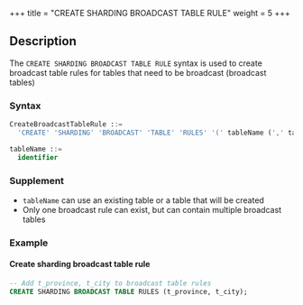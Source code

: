 +++
title = "CREATE SHARDING BROADCAST TABLE RULE"
weight = 5
+++

## Description

The `CREATE SHARDING BROADCAST TABLE RULE` syntax is used to create broadcast table rules for tables that need to be broadcast (broadcast tables)

### Syntax

```SQL
CreateBroadcastTableRule ::=
  'CREATE' 'SHARDING' 'BROADCAST' 'TABLE' 'RULES' '(' tableName (',' tableName)* ')'

tableName ::=
  identifier
```

### Supplement

- `tableName` can use an existing table or a table that will be created
- Only one broadcast rule can exist, but can contain multiple broadcast tables

### Example

#### Create sharding broadcast table rule

```SQL
-- Add t_province, t_city to broadcast table rules
CREATE SHARDING BROADCAST TABLE RULES (t_province, t_city);
```


